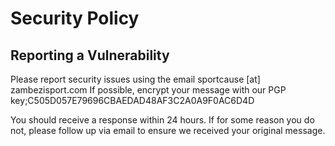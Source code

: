 # Security Policy


## Reporting a Vulnerability

  Please report security issues using the email sportcause [at] zambezisport.com  If possible, encrypt your message with our PGP key;C505D057E79696CBAEDAD48AF3C2A0A9F0AC6D4D 

  You should receive a response within 24 hours. If for some reason you do not, please follow up via email to ensure we received your     original message.



